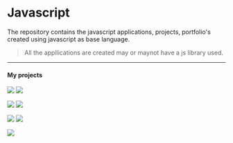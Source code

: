 # Javascript
The repository contains the javascript applications, projects, portfolio's created using javascript as base language.
>All the appllications are created may or maynot have a js library used.
***
#### My projects
![](https://img.shields.io/badge/-Budget%20App-0a0a0a.svg?style=flat&colorA=0a0a0a)  ![](https://img.shields.io/badge/-Dice%20Games-0a0a0a.svg?style=flat&colorA=0a0a0a)

![](https://img.shields.io/badge/-Countdown%20Timer-0a0a0a.svg?style=flat&colorA=0a0a0a)  ![](https://img.shields.io/badge/-Notes%20App-0a0a0a.svg?style=flat&colorA=0a0a0a)

![](https://img.shields.io/badge/-password%20generator-0a0a0a.svg?style=flat&colorA=0a0a0a)  ![](https://img.shields.io/badge/-Drum%20Kit-0a0a0a.svg?style=flat&colorA=0a0a0a)

![](https://img.shields.io/badge/-Canvas%20-0a0a0a.svg?style=flat&colorA=0a0a0a)


